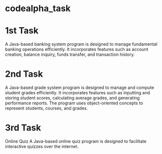 # codealpha_task
# 1st Task
A Java-based banking system program is designed to manage fundamental banking operations efficiently. It incorporates features such as account creation, balance inquiry, funds transfer, and transaction history. 
# 2nd Task
A Java-based grade system program is designed to manage and compute student grades efficiently. It incorporates features such as inputting and storing student scores, calculating average grades, and generating performance reports. The program uses object-oriented concepts to represent students, courses, and grades.
# 3rd Task
Online Quiz
A Java-based online quiz program is designed to facilitate interactive quizzes over the internet.
